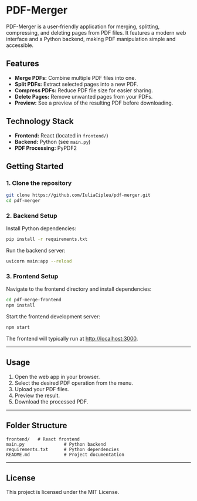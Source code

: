 # PDF-Merger

PDF-Merger is a user-friendly application for merging, splitting, compressing, and deleting pages from PDF files. It features a modern web interface and a Python backend, making PDF manipulation simple and accessible.

## Features

- **Merge PDFs:** Combine multiple PDF files into one.
- **Split PDFs:** Extract selected pages into a new PDF.
- **Compress PDFs:** Reduce PDF file size for easier sharing.
- **Delete Pages:** Remove unwanted pages from your PDFs.
- **Preview:** See a preview of the resulting PDF before downloading.

## Technology Stack

- **Frontend:** React (located in `frontend/`)
- **Backend:** Python (see `main.py`)
- **PDF Processing:** PyPDF2

## Getting Started

### 1. Clone the repository

```sh
git clone https://github.com/IuliaCipleu/pdf-merger.git
cd pdf-merger
```

### 2. Backend Setup

Install Python dependencies:

```sh
pip install -r requirements.txt
```

Run the backend server:

```sh
uvicorn main:app --reload
```

### 3. Frontend Setup

Navigate to the frontend directory and install dependencies:

```sh
cd pdf-merge-frontend
npm install
```

Start the frontend development server:

```sh
npm start
```

The frontend will typically run at [http://localhost:3000](http://localhost:3000).

---

## Usage

1. Open the web app in your browser.
2. Select the desired PDF operation from the menu.
3. Upload your PDF files.
4. Preview the result.
5. Download the processed PDF.

---

## Folder Structure

```
frontend/   # React frontend
main.py               # Python backend
requirements.txt      # Python dependencies
README.md             # Project documentation
```

---

## License

This project is licensed under the MIT License.
